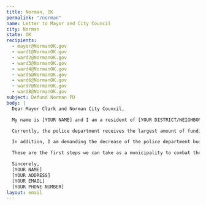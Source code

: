 ```yaml
---
title: Norman, OK
permalink: "/norman"
name: Letter to Mayor and City Council
city: Norman
state: OK
recipients:
  - mayor@NormanOK.gov
  - ward1@NormanOK.gov
  - ward2@NormanOK.gov
  - ward3@NormanOK.gov
  - ward4@NormanOK.gov
  - ward5@NormanOK.gov
  - ward6@NormanOK.gov
  - ward7@NormanOK.gov
  - ward8@NormanOK.gov
subject: Defund Norman PD
body: |
  Dear Mayor Clark and Norman City Council,

  My name is [YOUR NAME] and I am a resident of [YOUR DISTRICT/NEIGHBORHOOD]. I am emailing today to stand against institutional inequity and racism endemic to our country. I believe that this begins with changes in our own community. With the current unrest evoked by police brutality and the killings of George Floyd and Breonna Taylor, I am demanding the divestment of funds from the police department and reallocation to programs that actively strengthen our community, especially Black and other minority communities.

  Currently, the police department receives the largest amount of funding from the City of Norman’s General Fund, totaling $22,350,569 or 27% of total General Fund expenditures. Out of the 251 police personnel, 177 are represented by the Fraternal Order of Police (FOP) union, who have continuously stood for policies that hurt communities of color and backed police who have murdered countless Black victims. I am calling for Norman to cut ties with this union, beginning with the firing of Jacob McDonough, the police officer responsible for the use of KKK imagery in emails to the department this past May. Article 34 of the City’s contract with the FOP protects officers like McDonough from facing the consequences of their disgraceful and racist actions.

  In addition, I am demanding the decrease of the police department budget and reallocation of these funds towards food security programs, educational opportunities, arts programs, community centers, and mental health resources--many of which currently operate on a meager and uncertain budget, and all of which more effectively promote a safe and equitable community than policing. While $22.3 million was allocated to the police department this year alone, the community development fund (which includes programs that support social services, affordable housing, and anti-poverty initiatives) only received $5,342,871. Instead of having police officers respond to emergencies such as domestic violence/sexual assault, homelessness, or mental health (all cases in which the police have far too often abused their power), there must be a shift to specialized response teams like healthcare workers and social workers who have been specifically trained to respond to these situations. These measures would have prevented the death of Norman resident Marconia Kesse, a Black mentally-ill homeless man taunted and arrested by Officers Kyle Canaan and Daniel Brown, who died in jail two hours after his arrest. Other cities (e.g., Dallas) across the country are beginning to implement this policy with positive results.

  These are the first steps we can take as a municipality to combat the racially unjust systems in our country and state and work towards a safe and equitable society. I believe this is our responsibility to step up and demonstrate that Norman holds no tolerance for racism at any level. I urge you to stand with me in our efforts to be better.

  Sincerely,
  [YOUR NAME]
  [YOUR ADDRESS]
  [YOUR EMAIL]
  [YOUR PHONE NUMBER]
layout: email
---
```

